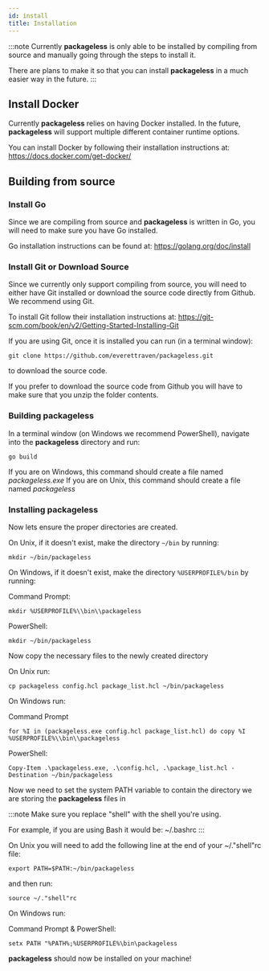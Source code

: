 ```yaml
---
id: install
title: Installation
---
```


:::note
Currently **packageless** is only able to be installed by compiling from source and manually going through the steps to install it.

There are plans to make it so that you can install **packageless** in a much easier way in the future.
:::

## Install Docker
Currently **packageless** relies on having Docker installed. In the future, **packageless** will support multiple different container runtime options.

You can install Docker by following their installation instructions at: https://docs.docker.com/get-docker/

## Building from source
### Install Go
Since we are compiling from source and **packageless** is written in Go, you will need to make sure you have Go installed.

Go installation instructions can be found at: https://golang.org/doc/install

### Install Git or Download Source
Since we currently only support compiling from source, you will need to either have Git installed or download the source code directly from Github. We recommend using Git.

To install Git follow their installation instructions at: https://git-scm.com/book/en/v2/Getting-Started-Installing-Git

If you are using Git, once it is installed you can run (in a terminal window): 
```
git clone https://github.com/everettraven/packageless.git
```
to download the source code.

If you prefer to download the source code from Github you will have to make sure that you unzip the folder contents.

### Building packageless
In a terminal window (on Windows we recommend PowerShell), navigate into the **packageless** directory and run:
```
go build
```
If you are on Windows, this command should create a file named *packageless.exe*
If you are on Unix, this command should create a file named *packageless*

### Installing packageless
Now lets ensure the proper directories are created.

On Unix, if it doesn't exist, make the directory `~/bin` by running:
```
mkdir ~/bin/packageless
```
On Windows, if it doesn't exist, make the directory `%USERPROFILE%/bin` by running:

Command Prompt:
```
mkdir %USERPROFILE%\\bin\\packageless
```
PowerShell:
```
mkdir ~/bin/packageless
```

Now copy the necessary files to the newly created directory

On Unix run:
```
cp packageless config.hcl package_list.hcl ~/bin/packageless
```

On Windows run:

Command Prompt
```
for %I in (packageless.exe config.hcl package_list.hcl) do copy %I %USERPROFILE%\\bin\\packageless
```
PowerShell:
```
Copy-Item .\packageless.exe, .\config.hcl, .\package_list.hcl -Destination ~/bin/packageless
```

Now we need to set the system PATH variable to contain the directory we are storing the **packageless** files in

:::note
Make sure you replace "shell" with the shell you're using.

For example, if you are using Bash it would be:
~/.bashrc
:::

On Unix you will need to add the following line at the end of your ~/."shell"rc file:
```
export PATH=$PATH:~/bin/packageless
```
and then run:
```
source ~/."shell"rc
```

On Windows run:

Command Prompt & PowerShell:
```
setx PATH "%PATH%;%USERPROFILE%\bin\packageless
```

**packageless** should now be installed on your machine!